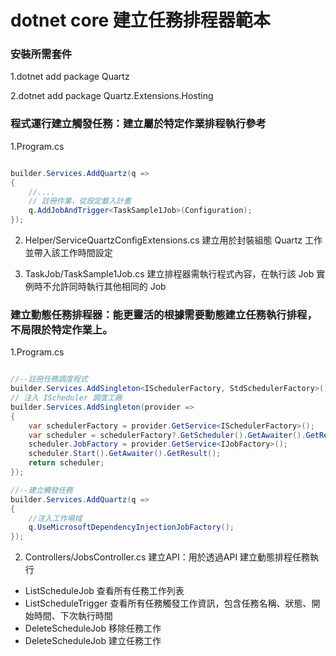 <h1 align='left'>
  dotnet core 建立任務排程器範本
</h1>

### 安裝所需套件

1.dotnet add package Quartz

2.dotnet add package Quartz.Extensions.Hosting

### 程式運行建立觸發任務：建立屬於特定作業排程執行參考

1.Program.cs

```C#

builder.Services.AddQuartz(q =>
{
    //....
    // 註冊作業，從設定載入計畫
    q.AddJobAndTrigger<TaskSample1Job>(Configuration);
});

```
2. Helper/ServiceQuartzConfigExtensions.cs 建立用於封裝組態 Quartz 工作 並帶入該工作時間設定

3. TaskJob/TaskSample1Job.cs 建立排程器需執行程式內容，在執行該 Job 實例時不允許同時執行其他相同的 Job

### 建立動態任務排程器：能更靈活的根據需要動態建立任務執行排程，不局限於特定作業上。

1.Program.cs

```C#

//--註冊任務調度程式
builder.Services.AddSingleton<ISchedulerFactory, StdSchedulerFactory>();
// 注入 IScheduler 調度工廠
builder.Services.AddSingleton(provider =>
{
    var schedulerFactory = provider.GetService<ISchedulerFactory>();
    var scheduler = schedulerFactory?.GetScheduler().GetAwaiter().GetResult();
    scheduler.JobFactory = provider.GetService<IJobFactory>();
    scheduler.Start().GetAwaiter().GetResult();
    return scheduler;
});

//--建立觸發任務
builder.Services.AddQuartz(q =>
{
    //注入工作場域
    q.UseMicrosoftDependencyInjectionJobFactory();
});

```

2. Controllers/JobsController.cs 建立API：用於透過API 建立動態排程任務執行
+ ListScheduleJob 查看所有任務工作列表
+ ListScheduleTrigger 查看所有任務觸發工作資訊，包含任務名稱、狀態、開始時間、下次執行時間
+ DeleteScheduleJob 移除任務工作
+ DeleteScheduleJob 建立任務工作

